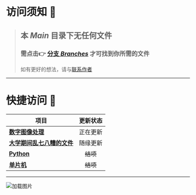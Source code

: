 # 访问须知 📖
> ## 本 *Main* 目录下无任何文件
>### 需点击👉 [分支 *Branches*](https://github.com/Bnz277/School/branches) 才可找到你所需的文件
> 如有更好的想法，请与[联系作者](https://github.com/Bnz277)
---

# 快捷访问 🚀

| 项目                                                          | 更新状态    |
|-------------------------------------------------------------|---------|
| [**数字图像处理**](https://github.com/Bnz277/School/tree/数字图像处理)  | 正在更新    |
| [**大学期间乱七八糟的文件**](https://github.com/Bnz277/School/tree/其他) | 随缘更新    |
| [**Python**](https://github.com/Bnz277/School/tree/Python)  | 　~~结项~~ |
| [**单片机**](https://github.com/Bnz277/School/tree/单片机)        | 　~~结项~~ |

---

![加载图片](Picture.jpg)

